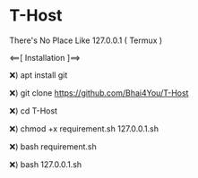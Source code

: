 # T-Host
There's No Place Like 127.0.0.1 ( Termux )



<==[ Installation ]==>

❌) apt install git


❌) git clone https://github.com/Bhai4You/T-Host


❌) cd T-Host


❌) chmod +x requirement.sh 127.0.0.1.sh


❌) bash requirement.sh


❌) bash 127.0.0.1.sh

